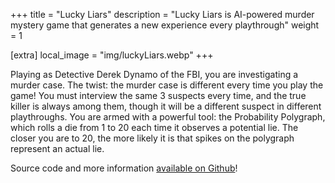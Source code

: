 +++
title = "Lucky Liars"
description = "Lucky Liars is AI-powered murder mystery game that generates a new experience every playthrough"
weight = 1

[extra]
local_image = "img/luckyLiars.webp"
+++

Playing as Detective Derek Dynamo of the FBI, you are investigating a murder case. The twist: the murder case is different every time you play the game! You must interview the same 3 suspects every time, and the true killer is always among them, though it will be a different suspect in different playthroughs. You are armed with a powerful tool: the Probability Polygraph, which rolls a die from 1 to 20 each time it observes a potential lie. The closer you are to 20, the more likely it is that spikes on the polygraph represent an actual lie.

Source code and more information [available on Github](https://github.com/BALD-rs/lucky-liars)!
